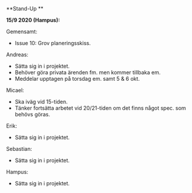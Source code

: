 **Stand-Up **

**15/9 2020 (Hampus):**

Gemensamt:

- Issue 10: Grov planeringsskiss.



Andreas:

- Sätta sig in i projektet.
- Behöver göra privata ärenden fm. men kommer tillbaka em.
- Meddelar upptagen på torsdag em. samt 5 & 6 okt.



Micael:

- Ska iväg vid 15-tiden.
- Tänker fortsätta arbetet vid 20/21-tiden om det finns något spec. som behövs göras.



Erik: 

- Sätta sig in i projektet.



Sebastian:

- Sätta sig in i projektet.



Hampus: 

- Sätta sig in i projektet.

